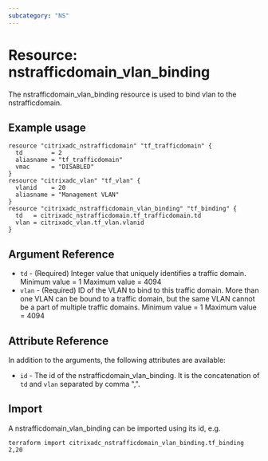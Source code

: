 ```yaml
---
subcategory: "NS"
---
```


# Resource: nstrafficdomain_vlan_binding

The nstrafficdomain_vlan_binding resource is used to bind vlan to the nstrafficdomain.


## Example usage

```hcl
resource "citrixadc_nstrafficdomain" "tf_trafficdomain" {
  td        = 2
  aliasname = "tf_trafficdomain"
  vmac      = "DISABLED"
}
resource "citrixadc_vlan" "tf_vlan" {
  vlanid    = 20
  aliasname = "Management VLAN"
}
resource "citrixadc_nstrafficdomain_vlan_binding" "tf_binding" {
  td   = citrixadc_nstrafficdomain.tf_trafficdomain.td
  vlan = citrixadc_vlan.tf_vlan.vlanid
}
```


## Argument Reference

* `td` - (Required) Integer value that uniquely identifies a traffic domain. Minimum value =  1 Maximum value =  4094
* `vlan` - (Required) ID of the VLAN to bind to this traffic domain. More than one VLAN can be bound to a traffic domain, but the same VLAN cannot be a part of multiple traffic domains. Minimum value =  1 Maximum value =  4094


## Attribute Reference

In addition to the arguments, the following attributes are available:

* `id` - The id of the nstrafficdomain_vlan_binding. It is the concatenation of `td` and `vlan` separated by comma ",".


## Import

A nstrafficdomain_vlan_binding can be imported using its id, e.g.

```shell
terraform import citrixadc_nstrafficdomain_vlan_binding.tf_binding 2,20
```
